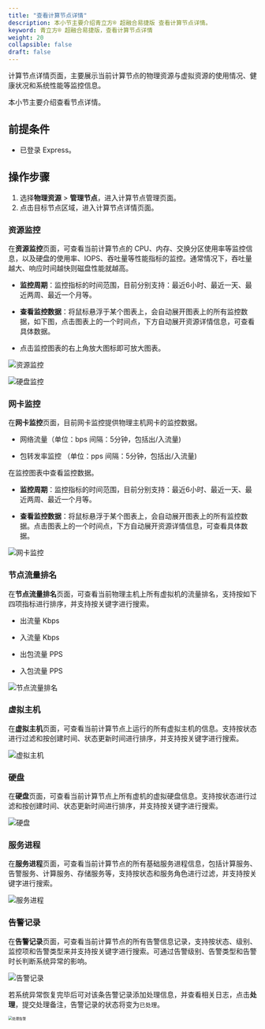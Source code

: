 ```yaml
---
title: "查看计算节点详情"
description: 本小节主要介绍青立方® 超融合易捷版 查看计算节点详情。 
keyword: 青立方® 超融合易捷版，查看计算节点详情
weight: 20
collapsible: false
draft: false
---
```



计算节点详情页面，主要展示当前计算节点的物理资源与虚拟资源的使用情况、健康状况和系统性能等监控信息。

本小节主要介绍查看节点详情。

## 前提条件

- 已登录 Express。

## 操作步骤

1. 选择**物理资源** > **管理节点**，进入计算节点管理页面。
2. 点击目标节点区域，进入计算节点详情页面。
   
### 资源监控

在**资源监控**页面，可查看当前计算节点的 CPU、内存、交换分区使用率等监控信息，以及硬盘的使用率、IOPS、吞吐量等性能指标的监控。通常情况下，吞吐量越大、响应时间越快则磁盘性能就越高。

- **监控周期**：监控指标的时间范围，目前分别支持：最近6小时、最近一天、最近两周、最近一个月等。

- **查看监控数据**：将鼠标悬浮于某个图表上，会自动展开图表上的所有监控数据，如下图，点击图表上的一个时间点，下方自动展开资源详情信息，可查看具体数据。

- 点击监控图表的右上角放大图标即可放大图表。

![资源监控](../../../_images/node_monitoring.png)

![硬盘监控](../../../_images/node_monitoring_2.png)

### 网卡监控

在**网卡监控**页面，目前网卡监控提供物理主机网卡的监控数据。

- 网络流量（单位：bps 间隔：5分钟，包括出/入流量)

- 包转发率监控 （单位：pps 间隔：5分钟，包括出/入流量)

在监控图表中查看监控数据。

- **监控周期**：监控指标的时间范围，目前分别支持：最近6小时、最近一天、最近两周、最近一个月等。

- **查看监控数据**：将鼠标悬浮于某个图表上，会自动展开图表上的所有监控数据。点击图表上的一个时间点，下方自动展开资源详情信息，可查看具体数据。

![网卡监控](../../../_images/node_monitoring_3.png)

### 节点流量排名

在**节点流量排名**页面，可查看当前物理主机上所有虚拟机的流量排名，支持按如下四项指标进行排序，并支持按关键字进行搜索。

- 出流量 Kbps

- 入流量 Kbps

- 出包流量 PPS

- 入包流量 PPS

![节点流量排名](../../../_images/node_volume.png)

### 虚拟主机

在**虚拟主机**页面，可查看当前计算节点上运行的所有虚拟主机的信息。支持按状态进行过滤和按创建时间、状态更新时间进行排序，并支持按关键字进行搜索。

![虚拟主机](../../../_images/node_host.png)

### 硬盘

在**硬盘**页面，可查看当前计算节点上所有虚机的虚拟硬盘信息。支持按状态进行过滤和按创建时间、状态更新时间进行排序，并支持按关键字进行搜索。

![硬盘](../../../_images/node_disk.png)

### 服务进程

在**服务进程**页面，可查看当前计算节点的所有基础服务进程信息，包括计算服务、告警服务、计算服务、存储服务等，支持按状态和服务角色进行过滤，并支持按关键字进行搜索。

![服务进程](../../../_images/node_service.png)

### 告警记录

在**告警记录**页面，可查看当前计算节点的所有告警信息记录，支持按状态、级别、监控项和告警类型来并支持按关键字进行搜索。可通过告警级别、告警类型和告警时长判断系统异常的影响。

![告警记录](../../../_images/node_alarm.png)

若系统异常恢复完毕后可对该条告警记录添加处理信息，并查看相关日志，点击**处理**，提交处理备注，告警记录的状态将变为`已处理`。

<img src="../../../_images/node_alarm_2.png" alt="处理告警" style="zoom:50%;" />
